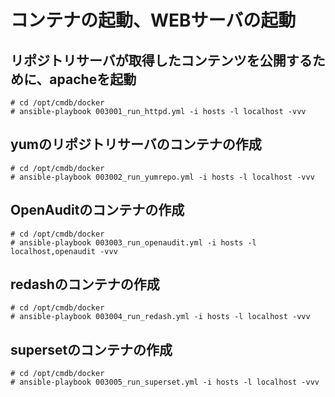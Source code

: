 # コンテナの起動、WEBサーバの起動

## リポジトリサーバが取得したコンテンツを公開するために、apacheを起動
```
# cd /opt/cmdb/docker
# ansible-playbook 003001_run_httpd.yml -i hosts -l localhost -vvv
```

## yumのリポジトリサーバのコンテナの作成
```
# cd /opt/cmdb/docker
# ansible-playbook 003002_run_yumrepo.yml -i hosts -l localhost -vvv
```

## OpenAuditのコンテナの作成
```
# cd /opt/cmdb/docker
# ansible-playbook 003003_run_openaudit.yml -i hosts -l localhost,openaudit -vvv
```

## redashのコンテナの作成
```
# cd /opt/cmdb/docker
# ansible-playbook 003004_run_redash.yml -i hosts -l localhost -vvv
```
## supersetのコンテナの作成
```
# cd /opt/cmdb/docker
# ansible-playbook 003005_run_superset.yml -i hosts -l localhost -vvv
```
